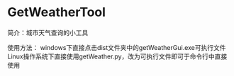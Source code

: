 # GetWeatherTool
简介：城市天气查询的小工具

使用方法：
windows下直接点击dist文件夹中的getWeatherGui.exe可执行文件
Linux操作系统下直接使用getWeather.py，改为可执行文件即可于命令行中直接使用
